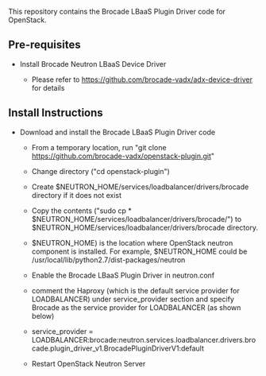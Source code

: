 This repository contains the Brocade LBaaS Plugin Driver code for OpenStack. 

Pre-requisites
--------------
- Install Brocade Neutron LBaaS Device Driver 
    
    - Please refer to https://github.com/brocade-vadx/adx-device-driver for details

Install Instructions
--------------------
- Download and install the Brocade LBaaS Plugin Driver code

    - From a temporary location, run "git clone https://github.com/brocade-vadx/openstack-plugin.git"

    - Change directory ("cd openstack-plugin")

    - Create $NEUTRON_HOME/services/loadbalancer/drivers/brocade directory if it does not exist

    - Copy the contents ("sudo cp * $NEUTRON_HOME/services/loadbalancer/drivers/brocade/") to $NEUTRON_HOME/services/loadbalancer/drivers/brocade directory. 

    - $NEUTRON_HOME) is the location where OpenStack neutron component is installed. For example, $NEUTRON_HOME could be /usr/local/lib/python2.7/dist-packages/neutron

    - Enable the Brocade LBaaS Plugin Driver in neutron.conf

    - comment the Haproxy (which is the default service provider for LOADBALANCER) under service_provider section and specify Brocade as the service provider for LOADBALANCER (as shown below)

    - service_provider = LOADBALANCER:brocade:neutron.services.loadbalancer.drivers.brocade.plugin_driver_v1.BrocadePluginDriverV1:default

    - Restart OpenStack Neutron Server
